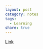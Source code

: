 ```yaml
---
layout: post
category: notes
tags:
  - Learning
share: true
---
```

<a href="https://typefully.com/DanHollick/qr-codes-T7tLlNi" target="_blank" target="_blank">Link</a>